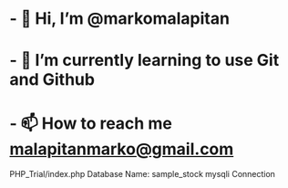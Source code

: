 # - 👋 Hi, I’m @markomalapitan
# - 🌱 I’m currently learning to use Git and Github
# - 📫 How to reach me malapitanmarko@gmail.com

PHP_Trial/index.php
Database Name: sample_stock
mysqli Connection
